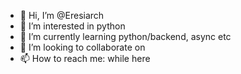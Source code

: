 - 👋 Hi, I’m @Eresiarch
- 👀 I’m interested in python
- 🌱 I’m currently learning python/backend, async etc
- 💞️ I’m looking to collaborate on 
- 📫 How to reach me: while here

<!---
Eresiarch/Eresiarch is a ✨ special ✨ repository because its `README.md` (this file) appears on your GitHub profile.
You can click the Preview link to take a look at your changes.
--->
